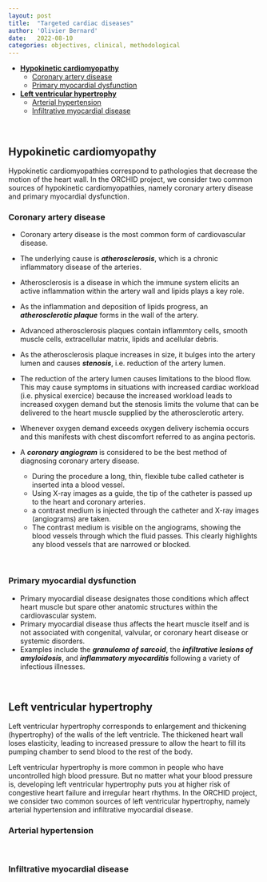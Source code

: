```yaml
---
layout: post
title:  "Targeted cardiac diseases"
author: 'Olivier Bernard'
date:   2022-08-10
categories: objectives, clinical, methodological
---
```



- [**Hypokinetic cardiomyopathy**](#targeted-pathologies)
  - [Coronary artery disease](#coronary-artery-disease)
  - [Primary myocardial dysfunction](#primary-myocardial-dysfunction)  
- [**Left ventricular hypertrophy**](#left-ventricular-hypertrophy)        
  - [Arterial hypertension](#arterial-hypertension)
  - [Infiltrative myocardial disease](#infiltrative-myocardial-disease)  

&nbsp;

## **Hypokinetic cardiomyopathy**

Hypokinetic cardiomyopathies correspond to pathologies that decrease the motion of the heart wall. In the ORCHID project, we consider two common sources of hypokinetic cardiomyopathies, namely coronary artery disease and primary myocardial dysfunction.


### Coronary artery disease

* Coronary artery disease is the most common form of cardiovascular disease. 
* The underlying cause is ***atherosclerosis***, which is a chronic inflammatory disease of the arteries.
* Atherosclerosis is a disease in which the immune system elicits an active inflammation within the artery wall and lipids plays a key role.
* As the inflammation and deposition of lipids progress, an ***atherosclerotic plaque*** forms in the wall of the artery. 
* Advanced atherosclerosis plaques contain inflammtory cells, smooth muscle cells, extracellular matrix, lipids and acellular debris.
* As the atherosclerosis plaque increases in size, it bulges into the artery lumen and causes ***stenosis***, i.e. reduction of the artery lumen. 
* The reduction of the artery lumen causes limitations to the blood flow. This may cause symptoms in situations with increased cardiac workload (i.e. physical exercice) because the increased workload leads to increased oxygen demand but the stenosis limits the volume that can be delivered to the heart muscle supplied by the atherosclerotic artery.
* Whenever oxygen demand exceeds oxygen delivery ischemia occurs and this manifests with chest discomfort referred to as angina pectoris.

* A ***coronary angiogram*** is considered to be the best method of diagnosing coronary artery disease.
    * During the procedure a long, thin, flexible tube called catheter is inserted inta a blood vessel.
    * Using X-ray images as a guide, the tip of the catheter is passed up to the heart and coronary arteries.
    * a contrast medium is injected through the catheter and X-ray images (angiograms) are taken.
    * The contrast medium is visible on the angiograms, showing the blood vessels through which the fluid passes. This clearly highlights any blood vessels that are narrowed or blocked. 

&nbsp;

### Primary myocardial dysfunction


* Primary myocardial disease designates those conditions which affect heart muscle but spare other anatomic structures within the cardiovascular system.
* Primary myocardial disease thus affects the heart muscle itself and is not associated with congenital, valvular, or coronary heart disease or systemic disorders.
* Examples include the ***granuloma of sarcoid***, the ***infiltrative lesions of amyloidosis***, and ***inflammatory myocarditis*** following a variety of infectious illnesses.

&nbsp;

## **Left ventricular hypertrophy**

Left ventricular hypertrophy corresponds to enlargement and thickening (hypertrophy) of the walls of the left ventricle. The thickened heart wall loses elasticity, leading to increased pressure to allow the heart to fill its pumping chamber to send blood to the rest of the body. 

Left ventricular hypertrophy is more common in people who have uncontrolled high blood pressure. But no matter what your blood pressure is, developing left ventricular hypertrophy puts you at higher risk of congestive heart failure and irregular heart rhythms. In the ORCHID project, we consider two common sources of left ventricular hypertrophy, namely arterial hypertension and infiltrative myocardial disease.

### Arterial hypertension

&nbsp;

### Infiltrative myocardial disease



